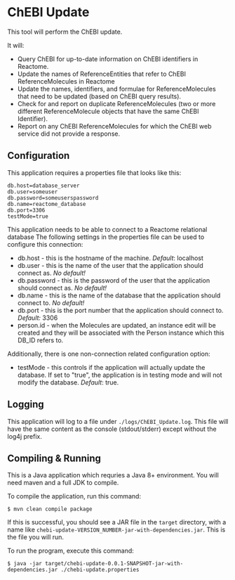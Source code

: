 # ChEBI Update

This tool will perform the ChEBI update.

It will:

 - Query ChEBI for up-to-date information on ChEBI identifiers in Reactome.
 - Update the names of ReferenceEntities that refer to ChEBI ReferenceMolecules in Reactome
 - Update the names, identifiers, and formulae for ReferenceMolecules that need to be updated (based on ChEBI query results).
 - Check for and report on duplicate ReferenceMolecules (two or more different ReferenceMolecule objects that have the same ChEBI Identifier).
 - Report on any ChEBI ReferenceMolecules for which the ChEBI web service did not provide a response.
 
## Configuration

This application requires a properties file that looks like this:

```
db.host=database_server
db.user=someuser
db.password=someuserspassword
db.name=reactome_database
db.port=3306
testMode=true
```

This application needs to be able to connect to a Reactome relational database The following settings in the properties file can be used to configure this connection:

 - db.host - this is the hostname of the machine. _Default_: localhost
 - db.user - this is the name of the user that the application should connect as. _No default!_
 - db.password - this is the password of the user that the application should connect as. _No default!_
 - db.name - this is the name of the database that the application should connect to. _No default!_
 - db.port - this is the port number that the application should connect to. _Default:_ 3306
 - person.id - when the Molecules are updated, an instance edit will be created and they will be associated with the Person instance which this DB_ID refers to.

Additionally, there is one non-connection related configuration option:

 - testMode - this controls if the application will actually update the database. If set to "true", the application is in testing mode and will not modify the database. _Default_: true.

## Logging
 
This application will log to a file under `./logs/ChEBI_Update.log`. This file will have the same content as the console (stdout/stderr) except without the log4j prefix.

## Compiling & Running

This is a Java application which requries a Java 8+ environment. You will need maven and a full JDK to compile.

To compile the application, run this command:

```
$ mvn clean compile package
```

If this is successful, you should see a JAR file in the `target` directory, with a name like `chebi-update-VERSION_NUMBER-jar-with-dependencies.jar`. This is the file you will run.

To run the program, execute this command:
```
$ java -jar target/chebi-update-0.0.1-SNAPSHOT-jar-with-dependencies.jar ./chebi-update.properties
```
